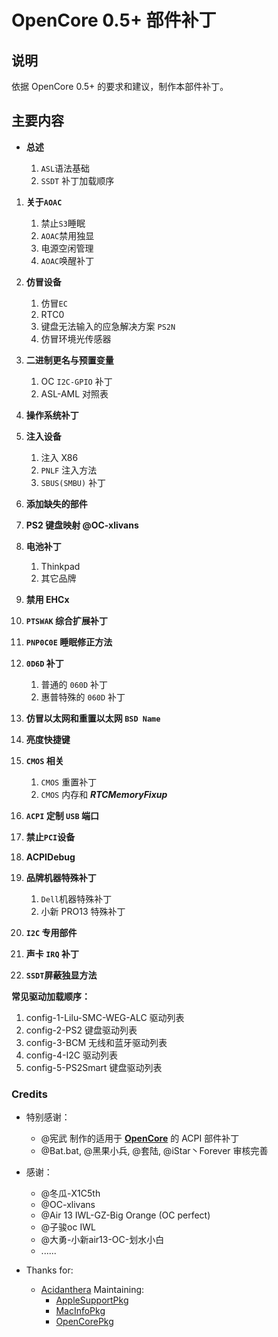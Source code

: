 # OpenCore 0.5+ 部件补丁

## 说明

依据 OpenCore 0.5+ 的要求和建议，制作本部件补丁。

## 主要内容

- **总述**

  1. `ASL`语法基础
  1. `SSDT` 补丁加载顺序

1. **关于`AOAC`**

   1. 禁止`S3`睡眠
   1. `AOAC`禁用独显
   1. 电源空闲管理
   1. `AOAC`唤醒补丁

1. **仿冒设备**

   1. 仿冒`EC`
   1. RTC0
   1. 键盘无法输入的应急解决方案 `PS2N`
   1. 仿冒环境光传感器
  
1. **二进制更名与预置变量**

   1. OC `I2C-GPIO` 补丁
   1. ASL-AML 对照表

1. **操作系统补丁**

1. **注入设备**

   1. 注入 X86
   1. `PNLF` 注入方法
   1. `SBUS(SMBU)` 补丁

1. **添加缺失的部件**

1. **PS2 键盘映射 @OC-xlivans**

1. **电池补丁**

   1. Thinkpad
   1. 其它品牌

1. **禁用 EHCx**

1. **`PTSWAK` 综合扩展补丁**

1. **`PNP0C0E` 睡眠修正方法**

1. **`0D6D` 补丁**

   1. 普通的 `060D` 补丁
   1. 惠普特殊的 `060D` 补丁

1. **仿冒以太网和重置以太网 `BSD Name`**

1. **亮度快捷键**

1. **`CMOS` 相关**

   1. `CMOS` 重置补丁
   1. `CMOS` 内存和 ***RTCMemoryFixup***

1. **`ACPI` 定制 `USB` 端口**

1. **禁止`PCI`设备**

1. **ACPIDebug**

1. **品牌机器特殊补丁**

   1. `Dell`机器特殊补丁
   1. 小新 PRO13 特殊补丁

1. **`I2C` 专用部件**

1. **声卡 `IRQ` 补丁**

1. **`SSDT`屏蔽独显方法**

**常见驱动加载顺序：**

   1. config-1-Lilu-SMC-WEG-ALC 驱动列表
   1. config-2-PS2 键盘驱动列表
   1. config-3-BCM 无线和蓝牙驱动列表
   1. config-4-I2C 驱动列表
   1. config-5-PS2Smart 键盘驱动列表

### Credits

- 特别感谢：
  - @宪武 制作的适用于 **[OpenCore](https://github.com/acidanthera/OpenCorePkg)** 的 ACPI 部件补丁
  - @Bat.bat, @黑果小兵, @套陆, @iStar丶Forever 审核完善

- 感谢：
  - @冬瓜-X1C5th
  - @OC-xlivans
  - @Air 13 IWL-GZ-Big Orange (OC perfect)
  - @子骏oc IWL
  - @大勇-小新air13-OC-划水小白
  - ......

- Thanks for:
  - [Acidanthera](https://github.com/acidanthera) Maintaining:
    - [AppleSupportPkg](https://github.com/acidanthera/AppleSupportPkg)
    - [MacInfoPkg](https://github.com/acidanthera/MacInfoPkg)
    - [OpenCorePkg](https://github.com/acidanthera/OpenCorePkg)
